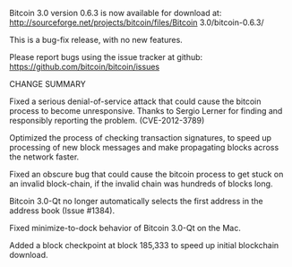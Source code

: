 Bitcoin 3.0 version 0.6.3 is now available for download at:
  http://sourceforge.net/projects/bitcoin/files/Bitcoin 3.0/bitcoin-0.6.3/

This is a bug-fix release, with no new features.

Please report bugs using the issue tracker at github:
  https://github.com/bitcoin/bitcoin/issues

CHANGE SUMMARY

Fixed a serious denial-of-service attack that could cause the
bitcoin process to become unresponsive. Thanks to Sergio Lerner
for finding and responsibly reporting the problem. (CVE-2012-3789)

Optimized the process of checking transaction signatures, to
speed up processing of new block messages and make propagating
blocks across the network faster.

Fixed an obscure bug that could cause the bitcoin process to get
stuck on an invalid block-chain, if the invalid chain was
hundreds of blocks long.

Bitcoin 3.0-Qt no longer automatically selects the first address
in the address book (Issue #1384).

Fixed minimize-to-dock behavior of Bitcoin 3.0-Qt on the Mac.

Added a block checkpoint at block 185,333 to speed up initial
blockchain download.
